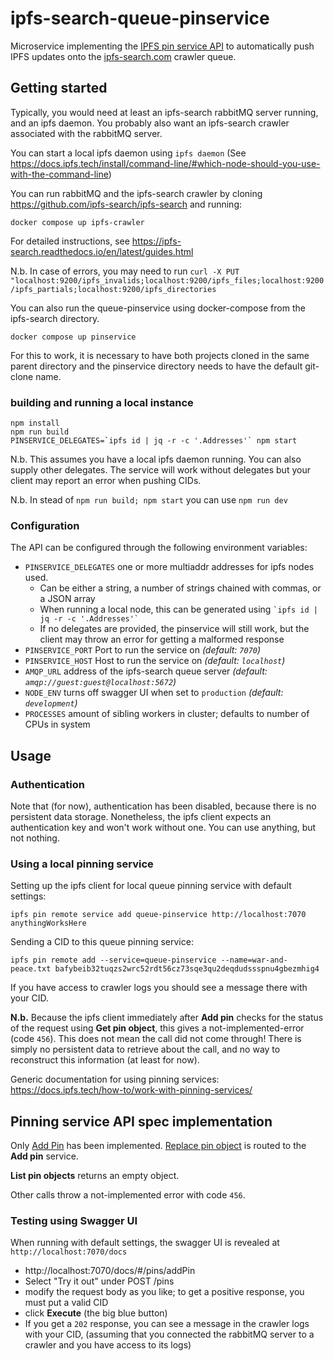 # ipfs-search-queue-pinservice

Microservice implementing the [IPFS pin service API](https://ipfs.github.io/pinning-services-api-spec/) to automatically push IPFS updates onto the [ipfs-search.com](https://ipfs-search.com) crawler queue.

## Getting started

Typically, you would need at least an ipfs-search rabbitMQ server running, and an ipfs daemon. You probably also want an ipfs-search crawler associated with the rabbitMQ server.

You can start a local ipfs daemon using `ipfs daemon` (See https://docs.ipfs.tech/install/command-line/#which-node-should-you-use-with-the-command-line)

You can run rabbitMQ and the ipfs-search crawler by cloning https://github.com/ipfs-search/ipfs-search and running:
```
docker compose up ipfs-crawler
```
For detailed instructions, see https://ipfs-search.readthedocs.io/en/latest/guides.html

N.b. In case of errors, you may need to run `curl -X PUT "localhost:9200/ipfs_invalids;localhost:9200/ipfs_files;localhost:9200/ipfs_partials;localhost:9200/ipfs_directories`

You can also run the queue-pinservice using docker-compose from the ipfs-search directory. 
```
docker compose up pinservice
```
For this to work, it is necessary to have both projects cloned in the same parent directory and the pinservice directory needs to have the default git-clone name.

### building and running a local instance
```
npm install
npm run build
PINSERVICE_DELEGATES=`ipfs id | jq -r -c '.Addresses'` npm start
```

N.b. This assumes you have a local ipfs daemon running. You can also supply other delegates. The service will work without delegates but your client may report an error when pushing CIDs.

N.b. In stead of `npm run build; npm start` you can use `npm run dev`


### Configuration

The API can be configured through the following environment variables:

- `PINSERVICE_DELEGATES` one or more multiaddr addresses for ipfs nodes used. 
  - Can be either a string, a number of strings chained with commas, or a JSON array
  - When running a local node, this can be generated using `` `ipfs id | jq -r -c '.Addresses'` ``
  - If no delegates are provided, the pinservice will still work, but the client may throw an error for getting a malformed response
- `PINSERVICE_PORT` Port to run the service on _(default: `7070`)_
- `PINSERVICE_HOST` Host to run the service on _(default: `localhost`)_
- `AMQP_URL` address of the ipfs-search queue server _(default: `amqp://guest:guest@localhost:5672`)_
- `NODE_ENV` turns off swagger UI when set to `production` _(default: `development`)_
- `PROCESSES` amount of sibling workers in cluster; defaults to number of CPUs in system

## Usage

### Authentication
Note that (for now), authentication has been disabled, because there is no persistent data storage. 
Nonetheless, the ipfs client expects an authentication key and won't work without one. You can use anything, but not nothing.

### Using a local pinning service
Setting up the ipfs client for local queue pinning service with default settings:
```
ipfs pin remote service add queue-pinservice http://localhost:7070 anythingWorksHere
```

Sending a CID to this queue pinning service:
```
ipfs pin remote add --service=queue-pinservice --name=war-and-peace.txt bafybeib32tuqzs2wrc52rdt56cz73sqe3qu2deqdudssspnu4gbezmhig4
```
If you have access to crawler logs you should see a message there with your CID.

**N.b.** Because the ipfs client immediately after **Add pin** checks for the status of the request using **Get pin object**, this gives a not-implemented-error (code `456`). 
This does not mean the call did not come through! There is simply no persistent data to retrieve about the call, and no way to reconstruct this information (at least for now).

Generic documentation for using pinning services: https://docs.ipfs.tech/how-to/work-with-pinning-services/

## Pinning service API spec implementation

Only [Add Pin](https://ipfs.github.io/pinning-services-api-spec/#operation/addPin) has been implemented. [Replace pin object](bafybeib32tuqzs2wrc52rdt56cz73sqe3qu2deqdudssspnu4gbezmhig4) is routed to the **Add pin** service.

**List pin objects** returns an empty object.

Other calls throw a not-implemented error with code `456`. 

### Testing using Swagger UI

When running with default settings, the swagger UI is revealed at `http://localhost:7070/docs`

- http://localhost:7070/docs/#/pins/addPin
- Select "Try it out" under POST /pins
- modify the request body as you like; to get a positive response, you must put a valid CID
- click **Execute** (the big blue button)
- If you get a `202` response, you can see a message in the crawler logs with your CID, (assuming that you connected the rabbitMQ server to a crawler and you have access to its logs)


